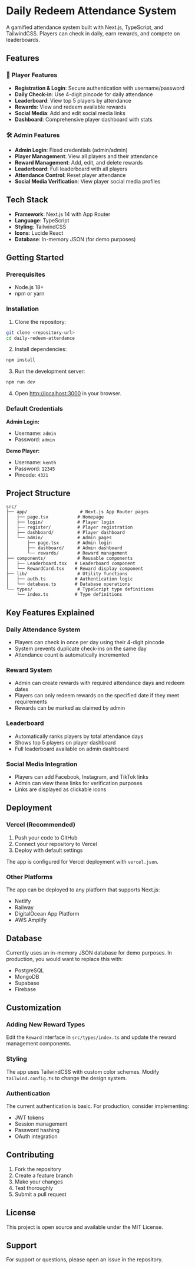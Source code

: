 # Daily Redeem Attendance System

A gamified attendance system built with Next.js, TypeScript, and TailwindCSS. Players can check in daily, earn rewards, and compete on leaderboards.

## Features

### 👥 Player Features
- **Registration & Login**: Secure authentication with username/password
- **Daily Check-in**: Use 4-digit pincode for daily attendance
- **Leaderboard**: View top 5 players by attendance
- **Rewards**: View and redeem available rewards
- **Social Media**: Add and edit social media links
- **Dashboard**: Comprehensive player dashboard with stats

### 🛠️ Admin Features
- **Admin Login**: Fixed credentials (admin/admin)
- **Player Management**: View all players and their attendance
- **Reward Management**: Add, edit, and delete rewards
- **Leaderboard**: Full leaderboard with all players
- **Attendance Control**: Reset player attendance
- **Social Media Verification**: View player social media profiles

## Tech Stack

- **Framework**: Next.js 14 with App Router
- **Language**: TypeScript
- **Styling**: TailwindCSS
- **Icons**: Lucide React
- **Database**: In-memory JSON (for demo purposes)

## Getting Started

### Prerequisites
- Node.js 18+ 
- npm or yarn

### Installation

1. Clone the repository:
```bash
git clone <repository-url>
cd daily-redeem-attendance
```

2. Install dependencies:
```bash
npm install
```

3. Run the development server:
```bash
npm run dev
```

4. Open [http://localhost:3000](http://localhost:3000) in your browser.

### Default Credentials

**Admin Login:**
- Username: `admin`
- Password: `admin`

**Demo Player:**
- Username: `kenth`
- Password: `12345`
- Pincode: `4321`

## Project Structure

```
src/
├── app/                    # Next.js App Router pages
│   ├── page.tsx           # Homepage
│   ├── login/             # Player login
│   ├── register/          # Player registration
│   ├── dashboard/         # Player dashboard
│   └── admin/             # Admin pages
│       ├── page.tsx       # Admin login
│       ├── dashboard/     # Admin dashboard
│       └── rewards/       # Reward management
├── components/            # Reusable components
│   ├── Leaderboard.tsx   # Leaderboard component
│   └── RewardCard.tsx    # Reward display component
├── lib/                   # Utility functions
│   ├── auth.ts           # Authentication logic
│   └── database.ts       # Database operations
└── types/                 # TypeScript type definitions
    └── index.ts          # Type definitions
```

## Key Features Explained

### Daily Attendance System
- Players can check in once per day using their 4-digit pincode
- System prevents duplicate check-ins on the same day
- Attendance count is automatically incremented

### Reward System
- Admin can create rewards with required attendance days and redeem dates
- Players can only redeem rewards on the specified date if they meet requirements
- Rewards can be marked as claimed by admin

### Leaderboard
- Automatically ranks players by total attendance days
- Shows top 5 players on player dashboard
- Full leaderboard available on admin dashboard

### Social Media Integration
- Players can add Facebook, Instagram, and TikTok links
- Admin can view these links for verification purposes
- Links are displayed as clickable icons

## Deployment

### Vercel (Recommended)

1. Push your code to GitHub
2. Connect your repository to Vercel
3. Deploy with default settings

The app is configured for Vercel deployment with `vercel.json`.

### Other Platforms

The app can be deployed to any platform that supports Next.js:
- Netlify
- Railway
- DigitalOcean App Platform
- AWS Amplify

## Database

Currently uses an in-memory JSON database for demo purposes. In production, you would want to replace this with:
- PostgreSQL
- MongoDB
- Supabase
- Firebase

## Customization

### Adding New Reward Types
Edit the `Reward` interface in `src/types/index.ts` and update the reward management components.

### Styling
The app uses TailwindCSS with custom color schemes. Modify `tailwind.config.ts` to change the design system.

### Authentication
The current authentication is basic. For production, consider implementing:
- JWT tokens
- Session management
- Password hashing
- OAuth integration

## Contributing

1. Fork the repository
2. Create a feature branch
3. Make your changes
4. Test thoroughly
5. Submit a pull request

## License

This project is open source and available under the MIT License.

## Support

For support or questions, please open an issue in the repository.
